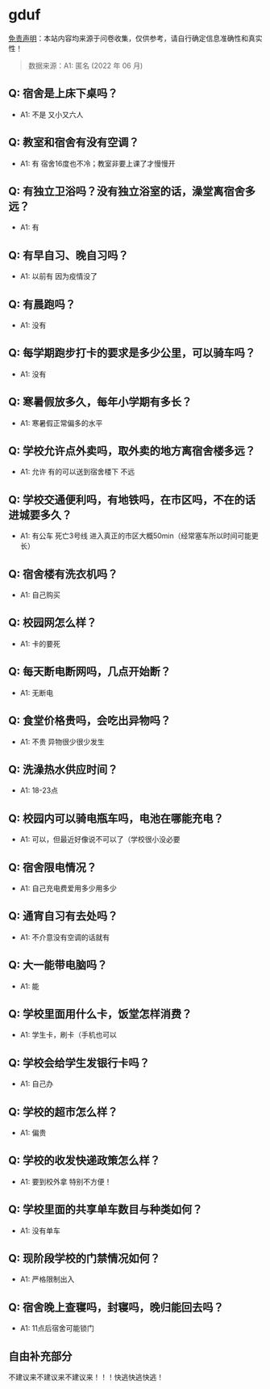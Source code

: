 # gduf

[免责声明](https://colleges.chat/#_3)：本站内容均来源于问卷收集，仅供参考，请自行确定信息准确性和真实性！

> 数据来源：A1: 匿名 (2022 年 06 月)

## Q: 宿舍是上床下桌吗？

- A1: 不是 又小又六人

## Q: 教室和宿舍有没有空调？

- A1: 有 宿舍16度也不冷；教室非要上课了才慢慢开

## Q: 有独立卫浴吗？没有独立浴室的话，澡堂离宿舍多远？

- A1: 有

## Q: 有早自习、晚自习吗？

- A1: 以前有 因为疫情没了

## Q: 有晨跑吗？

- A1: 没有

## Q: 每学期跑步打卡的要求是多少公里，可以骑车吗？

- A1: 没有

## Q: 寒暑假放多久，每年小学期有多长？

- A1: 寒暑假正常偏多的水平

## Q: 学校允许点外卖吗，取外卖的地方离宿舍楼多远？

- A1: 允许 有的可以送到宿舍楼下 不远

## Q: 学校交通便利吗，有地铁吗，在市区吗，不在的话进城要多久？

- A1: 有公车 死亡3号线 进入真正的市区大概50min（经常塞车所以时间可能更长）

## Q: 宿舍楼有洗衣机吗？

- A1: 自己购买

## Q: 校园网怎么样？

- A1: 卡的要死

## Q: 每天断电断网吗，几点开始断？

- A1: 无断电

## Q: 食堂价格贵吗，会吃出异物吗？

- A1: 不贵 异物很少很少发生

## Q: 洗澡热水供应时间？

- A1: 18-23点

## Q: 校园内可以骑电瓶车吗，电池在哪能充电？

- A1: 可以，但最近好像说不可以了（学校很小没必要

## Q: 宿舍限电情况？

- A1: 自己充电费爱用多少用多少

## Q: 通宵自习有去处吗？

- A1: 不介意没有空调的话就有

## Q: 大一能带电脑吗？

- A1: 能

## Q: 学校里面用什么卡，饭堂怎样消费？

- A1: 学生卡，刷卡（手机也可以

## Q: 学校会给学生发银行卡吗？

- A1: 自己办

## Q: 学校的超市怎么样？

- A1: 偏贵

## Q: 学校的收发快递政策怎么样？

- A1: 要到校外拿 特别不方便！

## Q: 学校里面的共享单车数目与种类如何？

- A1: 没有单车

## Q: 现阶段学校的门禁情况如何？

- A1: 严格限制出入

## Q: 宿舍晚上查寝吗，封寝吗，晚归能回去吗？

- A1: 11点后宿舍可能锁门

## 自由补充部分

不建议来不建议来不建议来！！！快逃快逃快逃！